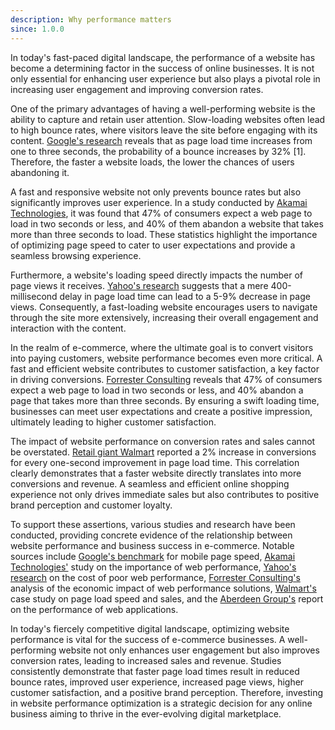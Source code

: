 ```yaml
---
description: Why performance matters
since: 1.0.0
---
```



In today's fast-paced digital landscape, the performance of a website has become a determining factor in the success of online businesses. It is not only essential for enhancing user experience but also plays a pivotal role in increasing user engagement and improving conversion rates.

One of the primary advantages of having a well-performing website is the ability to capture and retain user attention. Slow-loading websites often lead to high bounce rates, where visitors leave the site before engaging with its content. [Google's research](https://www.thinkwithgoogle.com/marketing-resources/data-measurement/mobile-page-speed-new-industry-benchmarks/) reveals that as page load time increases from one to three seconds, the probability of a bounce increases by 32% [1]. Therefore, the faster a website loads, the lower the chances of users abandoning it.

A fast and responsive website not only prevents bounce rates but also significantly improves user experience. In a study conducted by [Akamai Technologies](https://www.akamai.com/uk/en/resources/webinars-and-presentations/webinar-how-web-performance-impacts-business-success.jsp), it was found that 47% of consumers expect a web page to load in two seconds or less, and 40% of them abandon a website that takes more than three seconds to load. These statistics highlight the importance of optimizing page speed to cater to user expectations and provide a seamless browsing experience.

Furthermore, a website's loading speed directly impacts the number of page views it receives. [Yahoo's research](https://developer.yahoo.com/performance/rules.html) suggests that a mere 400-millisecond delay in page load time can lead to a 5-9% decrease in page views. Consequently, a fast-loading website encourages users to navigate through the site more extensively, increasing their overall engagement and interaction with the content.

In the realm of e-commerce, where the ultimate goal is to convert visitors into paying customers, website performance becomes even more critical. A fast and efficient website contributes to customer satisfaction, a key factor in driving conversions. [Forrester Consulting](https://www.akamai.com/uk/en/multimedia/documents/analyst-reports/forrester-economic-impact-of-akamai-web-performance-solutions.pdf) reveals that 47% of consumers expect a web page to load in two seconds or less, and 40% abandon a page that takes more than three seconds. By ensuring a swift loading time, businesses can meet user expectations and create a positive impression, ultimately leading to higher customer satisfaction.

The impact of website performance on conversion rates and sales cannot be overstated. [Retail giant Walmart](https://www.woorank.com/en/blog/walmart-com-page-load-speed) reported a 2% increase in conversions for every one-second improvement in page load time. This correlation clearly demonstrates that a faster website directly translates into more conversions and revenue. A seamless and efficient online shopping experience not only drives immediate sales but also contributes to positive brand perception and customer loyalty.

To support these assertions, various studies and research have been conducted, providing concrete evidence of the relationship between website performance and business success in e-commerce. Notable sources include [Google's benchmark](https://www.thinkwithgoogle.com/marketing-resources/data-measurement/mobile-page-speed-new-industry-benchmarks/) for mobile page speed, [Akamai Technologies'](https://www.akamai.com/uk/en/resources/webinars-and-presentations/webinar-how-web-performance-impacts-business-success.jsp) study on the importance of web performance, [Yahoo's research](https://developer.yahoo.com/performance/rules.html) on the cost of poor web performance, [Forrester Consulting's](https://www.akamai.com/uk/en/multimedia/documents/analyst-reports/forrester-economic-impact-of-akamai-web-performance-solutions.pdf) analysis of the economic impact of web performance solutions, [Walmart's](https://www.woorank.com/en/blog/walmart-com-page-load-speed) case study on page load speed and sales, and the [Aberdeen Group's](https://www.akamai.com/uk/en/multimedia/documents/white-paper/the-performance-of-web-applications-conversion.pdf) report on the performance of web applications.

In today's fiercely competitive digital landscape, optimizing website performance is vital for the success of e-commerce businesses. A well-performing website not only enhances user engagement but also improves conversion rates, leading to increased sales and revenue. Studies consistently demonstrate that faster page load times result in reduced bounce rates, improved user experience, increased page views, higher customer satisfaction, and a positive brand perception. Therefore, investing in website performance optimization is a strategic decision for any online business aiming to thrive in the ever-evolving digital marketplace.
